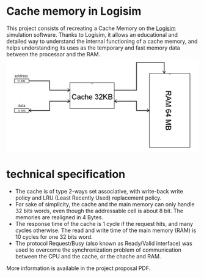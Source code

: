 # Cache memory in Logisim
This project consists of recreating a Cache Memory on the [Logisim](http://www.cburch.com/logisim/) simulation software. 
Thanks to Logisim, it allows an educational and detailed way to understand the internal functioning of a cache memory, 
and helps understanding its uses as the temporary and fast memory data between the processor and the RAM.
![Global representation of the architecture using cache](global_architecture.png)

# technical specification
- The cache is of type 2-ways set associative, with write-back write policy and LRU (Least Recently Used) replacement policy.
- For sake of simplicity, the cache and the main memory can only handle 32 bits words, even though the addressable cell is about 8 bit. The memories are realigned in 4 Bytes.
- The response time of the cache is 1 cycle if the request hits, and many cycles otherwise. The read and write time of the main memory (RAM) is 10 cycles for one 32 bits word.
- The protocol Request/Busy (also known as Ready/Valid interface) was used to overcome the synchronization problem of communication between the CPU and the cache, or the chache and RAM.

More information is available in the project proposal PDF.


